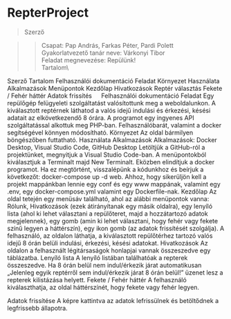 # RepterProject

>Szerző



>>Csapat: Pap András, Farkas Péter, Pardi Polett\
>>Gyakorlatvezető tanár neve: Várkonyi Tibor\
>>Feladat megnevezése: Repülünk!\
>>Tartalom\


Szerző
Tartalom
Felhasználói dokumentáció
Feladat
Környezet
Használata
Alkalmazások
Menüpontok
Kezdőlap
Hivatkozások
Reptér választás
Fekete / Fehér háttér
Adatok frissítés
 
Felhasználói dokumentáció
Feladat
Egy repülőgép felügyeleti szolgáltatást valósítottunk meg a weboldalunkon. A kiválasztott reptérnek láthatod a valós idejű indulási és érkezési, késési adatait az elkövetkezendő 8 órára. A programot egy ingyenes API szolgáltatással alkottuk meg PHP-ban. Felhasználóbarát, valamint a docker segítségével könnyen módosítható. 
Környezet
Az oldal bármilyen böngészőben futtatható. 
Használata
Alkalmazások
	Alkalmazások: Docker Desktop, Visual Studio Code, GitHub Desktop
Letöltjük a GitHub-ról a projektünket, megnyitjuk a Visual Studio Code-ban. A menüpontokból kiválasztjuk a Terminalt majd New Terminalt.  Eközben elindítjuk a docker programot. Ha ez megtörtént, visszalépünk a kódunkhoz és beírjuk a következőt: docker-compose up -d web. Ahhoz, hogy sikerüljön kell a projekt mappánkban lennie egy conf és egy www mappának, valamint egy .env, egy docker-compose.yml valamint egy Dockerfile-nak.
Kezdőlap
Az oldal tetején egy menüsáv található, ahol az alábbi menüpontok vanna: Rólunk, Hivatkozások (ezek átirányítanak egy másik oldalra), egy lenyíló lista (ahol ki lehet választani a repülőteret, majd a hozzátartozó adatok megjelennek), egy gomb (amin ki lehet választani, hogy fehér vagy fekete színű legyen a háttérszín), egy ikon gomb (az adatok frissítését szolgálja).
A felhasználó, az oldalon láthatja, a kiválasztott repülőtérhez tartozó valós idejű 8 órán belüli indulási, érkezési, késési adatokat.
Hivatkozások
Az oldalon a felhasznált légitársaságok honlapjai vannak összeszedve egy táblázatba.
Lenyíló lista
A lenyíló listában találhatóak a repterek összeszedve. Ha 8 órán belül nem indul/érkezik járat automatikusan „Jelenleg egyik reptérről sem indul/érkezik járat 8 órán belül!” üzenet lesz a repterek kilistázása helyett.
Fekete / Fehér háttér
A felhasználó kiválaszthatja, az oldal háttérszínét, hogy fekete vagy fehér legyen. 

Adatok frissítése
A képre kattintva az adatok lefrissülnek és betöltődnek a legfrissebb állapotra.

